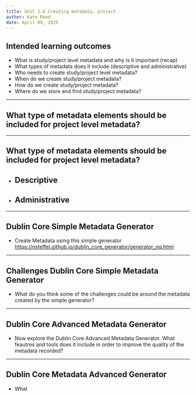 ```yaml
---
title: Unit 2.6 Creating metadata, project
author: Kate Reed
date: April 09, 2025
---
```


## Intended learning outcomes 

- What is study/project level metadata and why is it important (recap)
- What types of metadata does it include (descriptive and administrative)
- Who needs to create study/project level metadata?
- When do we create study/project metadata?
- How do we create study/project metadata?
- Where do we store and find study/project metadata?

---
## What type of metadata elements should be included for project level metadata?

---
## What type of metadata elements should be included for project level metadata?

- Descriptive
  - 
- Administrative
  - 

---
## Dublin Core Simple Metadata Generator
- Create Metadata using this simple generator
https://nsteffel.github.io/dublin_core_generator/generator_nq.html

---
## Challenges Dublin Core Simple Metadata Generator
 - What do you think some of the challenges could be around the metadata created by the simple generator?

---
## Dublin Core Advanced Metadata Generator

- Now explore the Dublin Core Advanced Metadata Generator. What feautres and tools does it include in order to improve the quality of the metadata recorded?

---
## Dublin Core Metadata Advanced Generator
- What 
